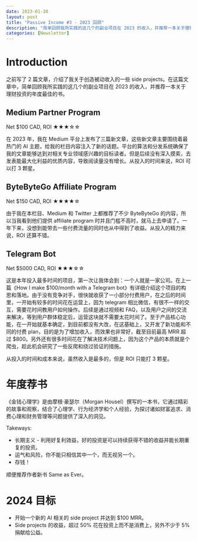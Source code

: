 ```yaml
---
date: 2023-01-30
layout: post
title: "Passive Income #3 - 2023 回顾"
description: "简单回顾我所实践的这几个的副业项目在 2023 的收入，并推荐一本关于理财投资的年度最佳的书。"
categories: [Newsletter]
---
```


# Introduction

之前写了 2 篇文章，介绍了我关于创造被动收入的一些 side projects。在这篇文章中，简单回顾我所实践的这几个的副业项目在 2023 的收入，并推荐一本关于理财投资的年度最佳的书。

## Medium Partner Program

Net $100 CAD, ROI ★★★☆☆

在 2023 年，我在 Medium 平台上发布了三篇新文章，这些新文章主要围绕着最热门的 AI 主题，给我的栏目内容注入了新的话题。平台的算法和分发系统确保了我的文章能够达到对相关专业领域感兴趣的目标读者。但是后续没有深入摸索，去发表能最大化利益的优质内容，导致阅读量没有增长。从投入的时间来说，ROI 可以打 3 颗星。

## ByteByteGo Affiliate Program

Net $150 CAD, ROI ★★★★☆

由于我在本栏目、Medium 和 Twitter 上都推荐了不少 ByteByteGo 的内容，所以当我看到他们提供 affiliate program 时并且门槛不高时，就马上去申请了。一年下来，没想到能带去一些付费流量的同时也从中得到了收益。从投入的精力来说，ROI 还算不错。

## Telegram Bot

Net $5000 CAD, ROI ★★★☆☆

这是本年投入最多时间的项目，第一次让我体会到：一个人就是一家公司。在上一篇《How I make $100/month with a Telegram bot》有详细介绍这个项目的构思和落地。由于没有竞争对手，很快就收获了一小部分付费用户，在之后的时间里，一开始有较多的时间花在运营上，因为 telegram 相比微信，有很不一样的交互，需要花时间教用户如何操作。后续是通过视频和 FAQ，以及用户之间的交流来解决，等到用户群体稳定后，运营这块就不需要太花时间了。至于产品核心功能，在一开始就基本确定，到目前都没有大改，在这基础上，又开发了新功能和不同的付费 plan，目的是为了增加收入，而效果也非常好，截至目前最高 MRR 超过 $800。另外还有很多时间花在了解决技术问题上，因为这个产品的本质就是个爬虫，趁此机会研究了一些反爬和绕过验证的措施。

从投入的时间和成本来说，虽然收入是最多的，但是 ROI 只能打 3 颗星。

# 年度荐书

《金钱心理学》是由摩根·豪瑟尔（Morgan Housel）撰写的一本书，它通过精彩的故事和观察，结合了心理学、行为经济学和个人经验，为探讨诸如财富追求、消费心理和财务管理等问题提供了深入的洞见。

Takeways:
* 长期主义 - 利用好复利效益，好的投资是可以持续获得不错的收益并能长期重复的投资。
* 运气和风险，你不能只相信其中一个，而无视另一个。
* 存钱！

顺便推荐作者新书 Same as Ever。

# 2024 目标
* 开始一个新的 AI 相关的 side project 并达到 $100 MRR。
* Side projects 的收益，超过 50% 花在投资上而不是消费上，另外不少于 5% 捐献给公益。
